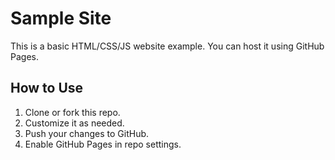 # Sample Site

This is a basic HTML/CSS/JS website example. You can host it using GitHub Pages.

## How to Use

1. Clone or fork this repo.
2. Customize it as needed.
3. Push your changes to GitHub.
4. Enable GitHub Pages in repo settings.
